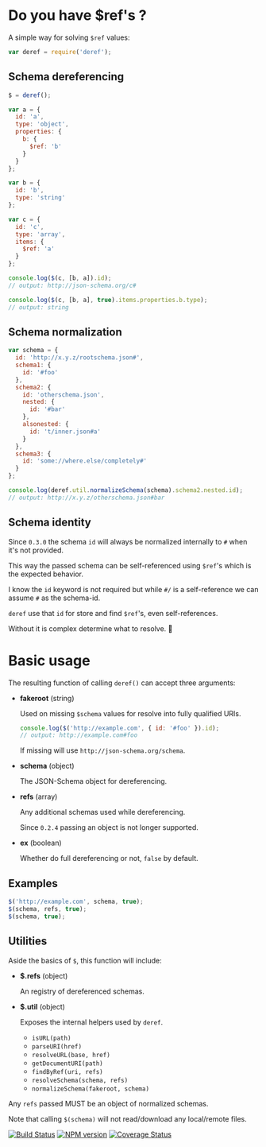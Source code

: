 
Do you have $ref's ?
====================

A simple way for solving `$ref` values:

```javascript
var deref = require('deref');
```

Schema dereferencing
--------------------

```javascript
$ = deref();

var a = {
  id: 'a',
  type: 'object',
  properties: {
    b: {
      $ref: 'b'
    }
  }
};

var b = {
  id: 'b',
  type: 'string'
};

var c = {
  id: 'c',
  type: 'array',
  items: {
    $ref: 'a'
  }
};

console.log($(c, [b, a]).id);
// output: http://json-schema.org/c#

console.log($(c, [b, a], true).items.properties.b.type);
// output: string
```

Schema normalization
--------------------

```javascript
var schema = {
  id: 'http://x.y.z/rootschema.json#',
  schema1: {
    id: '#foo'
  },
  schema2: {
    id: 'otherschema.json',
    nested: {
      id: '#bar'
    },
    alsonested: {
      id: 't/inner.json#a'
    }
  },
  schema3: {
    id: 'some://where.else/completely#'
  }
};

console.log(deref.util.normalizeSchema(schema).schema2.nested.id);
// output: http://x.y.z/otherschema.json#bar
```

Schema identity
---------------

Since `0.3.0` the schema `id` will always be normalized internally to `#` when it's not provided.

This way the passed schema can be self-referenced using `$ref`'s which is the expected behavior.

I know the `id` keyword is not required but while `#/` is a self-reference we can assume `#` as the schema-id.

`deref` use that `id` for store and find `$ref`'s, even self-references.

Without it is complex determine what to resolve. :beers:

Basic usage
===========

The resulting function of calling `deref()` can accept three arguments:

- **fakeroot** (string)

  Used on missing `$schema` values for resolve into fully qualified URIs.

  ```javascript
  console.log($('http://example.com', { id: '#foo' }).id);
  // output: http://example.com#foo
  ```

  If missing will use `http://json-schema.org/schema`.

- **schema** (object)

  The JSON-Schema object for dereferencing.

- **refs** (array)

  Any additional schemas used while dereferencing.

  Since `0.2.4` passing an object is not longer supported.

- **ex** (boolean)

  Whether do full dereferencing or not, `false` by default.

Examples
--------

```javascript
$('http://example.com', schema, true);
$(schema, refs, true);
$(schema, true);
```

Utilities
---------

Aside the basics of `$`, this function will include:

- **$.refs** (object)

  An registry of dereferenced schemas.

- **$.util** (object)

  Exposes the internal helpers used by `deref`.

  - `isURL(path)`
  - `parseURI(href)`
  - `resolveURL(base, href)`
  - `getDocumentURI(path)`
  - `findByRef(uri, refs)`
  - `resolveSchema(schema, refs)`
  - `normalizeSchema(fakeroot, schema)`

Any `refs` passed MUST be an object of normalized schemas.

Note that calling `$(schema)` will not read/download any local/remote files.

[![Build Status](https://travis-ci.org/gextech/deref.png?branch=master)](https://travis-ci.org/gextech/deref) [![NPM version](https://badge.fury.io/js/deref.png)](http://badge.fury.io/js/deref) [![Coverage Status](https://coveralls.io/repos/gextech/deref/badge.png?branch=master)](https://coveralls.io/r/gextech/deref?branch=master)
